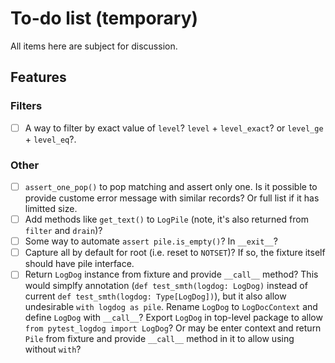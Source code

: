 # To-do list (temporary)

All items here are subject for discussion.

## Features

### Filters

* [ ] A way to filter by exact value of `level`? `level` + `level_exact`? or `level_ge` + `level_eq`?.

### Other

* [ ] `assert_one_pop()` to pop matching and assert only one.  Is it possible to provide custome error message with similar records?   Or full list if it has limitted size.
* [ ] Add methods like `get_text()` to `LogPile` (note, it's also returned from `filter` and `drain`)?
* [ ] Some way to automate `assert pile.is_empty()`? In `__exit__`?
* [ ] Capture all by default for root (i.e. reset to `NOTSET`)? If so, the fixture itself should have pile interface.
* [ ] Return `LogDog` instance from fixture and provide `__call__` method?  This would simplfy annotation (`def test_smth(logdog: LogDog)` instead of current `def test_smth(logdog: Type[LogDog])`), but it also allow undesirable `with logdog as pile`.  Rename `LogDog` to `LogDocContext` and define `LogDog` with `__call__`?  Export `LogDog` in top-level package to allow `from pytest_logdog import LogDog`?  Or may be enter context and return `Pile` from fixture and provide `__call__` method in it to allow using without `with`?
